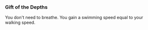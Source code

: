 ### Gift of the Depths
You don't need to breathe.
You gain a swimming speed equal to your walking speed.
